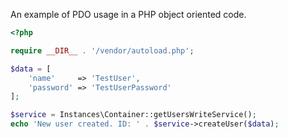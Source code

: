 An example of PDO usage in a PHP object oriented code.

``` php
<?php

require __DIR__ . '/vendor/autoload.php';

$data = [
    'name'     => 'TestUser',
    'password' => 'TestUserPassword'
];

$service = Instances\Container::getUsersWriteService();
echo 'New user created. ID: ' . $service->createUser($data);

```

